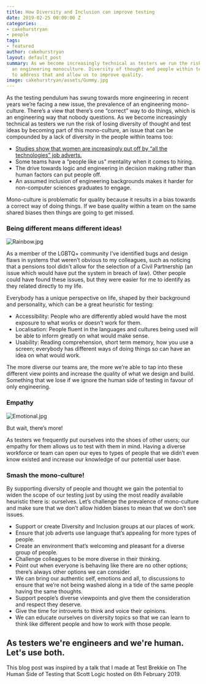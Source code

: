 ```yaml
---
title: How Diversity and Inclusion can improve testing
date: 2019-02-25 00:00:00 Z
categories:
- cakehurstryan
- people
tags:
- featured
author: cakehurstryan
layout: default_post
summary: As we become increasingly technical as testers we run the risk of joining
  an engineering monoculture. Diversity of thought and people within teams can help
  to address that and allow us to improve quality.
image: cakehurstryan/assets/Gummy.jpg
---
```


As the testing pendulum has swung towards more engineering in recent years we’re facing a new issue, the prevalence of an engineering mono-culture. There’s a view that there’s one “correct” way to do things, which is an engineering way that nobody questions. As we become increasingly technical as testers we run the risk of losing diversity of thought and test ideas by becoming part of this mono-culture, an issue that can be compounded by a lack of diversity in the people within teams too:

- [Studies show that women are increasingly put off by “all the technologies” job adverts.](https://textio.ai/gendered-language-in-your-job-post-predicts-the-gender-of-the-person-youll-hire-cd150452407d)
- Some teams have a “people like us” mentality when it comes to hiring.
- The drive towards logic and engineering in decision making rather than human factors can put people off.
- An assumed inclusion of engineering backgrounds makes it harder for non-computer sciences graduates to engage.

Mono-culture is problematic for quality because it results in a bias towards a correct way of doing things. If we base quality within a team on the same shared biases then things are going to get missed.

### Being different means different ideas!

![Rainbow.jpg]({{site.baseurl}}/cakehurstryan/assets/Rainbow.jpg)

As a member of the LGBTQ+ community I’ve identified bugs and design flaws in systems that weren’t obvious to my colleagues, such as noticing that a pensions tool didn’t allow for the selection of a Civil Partnership (an issue which would have put the system in breach of law). Other people could have found these issues, but they were easier for me to identify as they related directly to my life.

Everybody has a unique perspective on life, shaped by their background and personality, which can be a great heuristic for testing:

- Accessibility: People who are differently abled would have the most exposure to what works or doesn’t work for them.
- Localisation: People fluent in the languages and cultures being used will be able to inform greatly on what would make sense.
- Usability: Reading comprehension, short term memory, how you use a screen; everybody has different ways of doing things so can have an idea on what would work.

The more diverse our teams are, the more we’re able to tap into these different view points and increase the quality of what we design and build. Something that we lose if we ignore the human side of testing in favour of only engineering.

### Empathy

![Emotional.jpg]({{site.baseurl}}/cakehurstryan/assets/Emotional.jpg)

But wait, there’s more!

As testers we frequently put ourselves into the shoes of other users; our empathy for them allows us to test with them in mind. Having a diverse workforce or team can open our eyes to types of people that we didn’t even know existed and increase our knowledge of our potential user base.

### Smash the mono-culture!

By supporting diversity of people and thought we gain the potential to widen the scope of our testing just by using the most readily available heuristic there is: ourselves. Let’s challenge the prevalence of mono-culture and make sure that we don’t allow hidden biases to mean that we don’t see issues.

- Support or create Diversity and Inclusion groups at our places of work.
- Ensure that job adverts use language that’s appealing for more types of people.
- Create an environment that’s welcoming and pleasant for a diverse group of people.
- Challenge colleagues to be more diverse in their thinking.
- Point out when everyone is behaving like there are no other options; there’s always other options we can consider.
- We can bring our authentic self, emotions and all, to discussions to ensure that we’re not being washed along in a tide of the same people having the same thoughts.
- Support people’s diverse viewpoints and give them the consideration and respect they deserve.
- Give the time for introverts to think and voice their opinions.
- We can educate ourselves on diversity topics so that we can learn to think like different people and how to work with those people.

## As testers we're engineers and we're human. Let's use both.

This blog post was inspired by a talk that I made at Test Brekkie on The Human Side of Testing that Scott Logic hosted on 6th February 2019.
